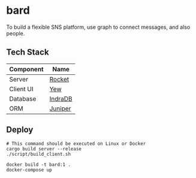 # bard
To build a flexible SNS platform, use graph to connect messages, and also people.

## Tech Stack

|Component|Name|
|---|---|
|Server|[Rocket](https://rocket.rs/)|
|Client UI|[Yew](https://yew.rs)|
|Database|[IndraDB](https://github.com/indradb/indradb)|
|ORM|[Juniper](https://github.com/graphql-rust/juniper/blob/master/juniper_rocket/examples/rocket_server.rs)|


## Deploy

```shell
# This command should be executed on Linux or Docker
cargo build server --release
./script/build_client.sh

docker build -t bard:1 .
docker-compose up
```